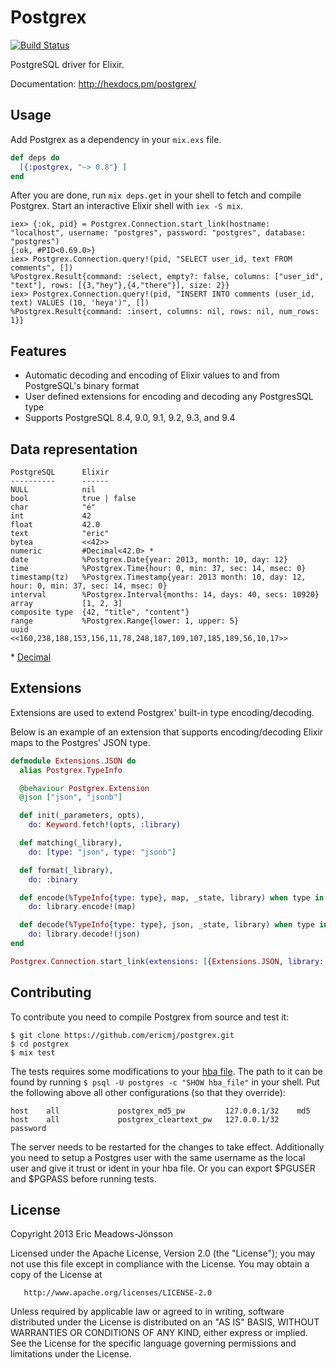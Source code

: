# Postgrex

[![Build Status](https://travis-ci.org/ericmj/postgrex.svg?branch=master)](https://travis-ci.org/ericmj/postgrex)

PostgreSQL driver for Elixir.

Documentation: http://hexdocs.pm/postgrex/

## Usage

Add Postgrex as a dependency in your `mix.exs` file.

```elixir
def deps do
  [{:postgrex, "~> 0.8"} ]
end
```

After you are done, run `mix deps.get` in your shell to fetch and compile Postgrex. Start an interactive Elixir shell with `iex -S mix`.

```iex
iex> {:ok, pid} = Postgrex.Connection.start_link(hostname: "localhost", username: "postgres", password: "postgres", database: "postgres")
{:ok, #PID<0.69.0>}
iex> Postgrex.Connection.query!(pid, "SELECT user_id, text FROM comments", [])
%Postgrex.Result{command: :select, empty?: false, columns: ["user_id", "text"], rows: [{3,"hey"},{4,"there"}], size: 2}}
iex> Postgrex.Connection.query!(pid, "INSERT INTO comments (user_id, text) VALUES (10, 'heya')", [])
%Postgrex.Result{command: :insert, columns: nil, rows: nil, num_rows: 1}}

```

## Features

  * Automatic decoding and encoding of Elixir values to and from PostgreSQL's binary format
  * User defined extensions for encoding and decoding any PostgresSQL type
  * Supports PostgreSQL 8.4, 9.0, 9.1, 9.2, 9.3, and 9.4

## Data representation

    PostgreSQL      Elixir
    ----------      ------
    NULL            nil
    bool            true | false
    char            "é"
    int             42
    float           42.0
    text            "eric"
    bytea           <<42>>
    numeric         #Decimal<42.0> *
    date            %Postgrex.Date{year: 2013, month: 10, day: 12}
    time            %Postgrex.Time{hour: 0, min: 37, sec: 14, msec: 0}
    timestamp(tz)   %Postgrex.Timestamp{year: 2013 month: 10, day: 12, hour: 0, min: 37, sec: 14, msec: 0}
    interval        %Postgrex.Interval{months: 14, days: 40, secs: 10920}
    array           [1, 2, 3]
    composite type  {42, "title", "content"}
    range           %Postgrex.Range{lower: 1, upper: 5}
    uuid            <<160,238,188,153,156,11,78,248,187,109,107,185,189,56,10,17>>

\* [Decimal](http://github.com/ericmj/decimal)

## Extensions

Extensions are used to extend Postgrex' built-in type encoding/decoding.

Below is an example of an extension that supports encoding/decoding Elixir maps
to the Postgres' JSON type.

```elixir
defmodule Extensions.JSON do
  alias Postgrex.TypeInfo

  @behaviour Postgrex.Extension
  @json ["json", "jsonb"]

  def init(_parameters, opts),
    do: Keyword.fetch!(opts, :library)

  def matching(_library),
    do: [type: "json", type: "jsonb"]

  def format(_library),
    do: :binary

  def encode(%TypeInfo{type: type}, map, _state, library) when type in @json,
    do: library.encode!(map)

  def decode(%TypeInfo{type: type}, json, _state, library) when type in @json,
    do: library.decode!(json)
end

Postgrex.Connection.start_link(extensions: [{Extensions.JSON, library: Poison}], ...)
```

## Contributing

To contribute you need to compile Postgrex from source and test it:

```
$ git clone https://github.com/ericmj/postgrex.git
$ cd postgrex
$ mix test
```

The tests requires some modifications to your [hba file](http://www.postgresql.org/docs/9.3/static/auth-pg-hba-conf.html). The path to it can be found by running `$ psql -U postgres -c "SHOW hba_file"` in your shell. Put the following above all other configurations (so that they override):

```
host    all             postgrex_md5_pw         127.0.0.1/32    md5
host    all             postgrex_cleartext_pw   127.0.0.1/32    password
```

The server needs to be restarted for the changes to take effect. Additionally you need to setup a Postgres user with the same username as the local user and give it trust or ident in your hba file. Or you can export $PGUSER and $PGPASS before running tests.

## License

   Copyright 2013 Eric Meadows-Jönsson

   Licensed under the Apache License, Version 2.0 (the "License");
   you may not use this file except in compliance with the License.
   You may obtain a copy of the License at

       http://www.apache.org/licenses/LICENSE-2.0

   Unless required by applicable law or agreed to in writing, software
   distributed under the License is distributed on an "AS IS" BASIS,
   WITHOUT WARRANTIES OR CONDITIONS OF ANY KIND, either express or implied.
   See the License for the specific language governing permissions and
   limitations under the License.
